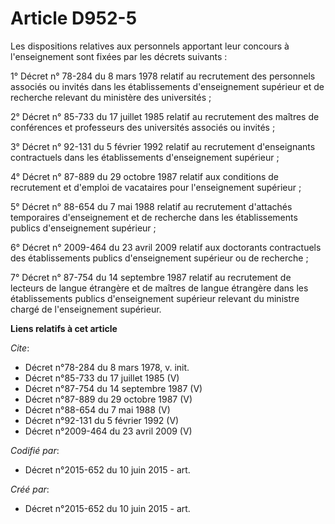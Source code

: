 # Article D952-5

Les dispositions relatives aux personnels apportant leur concours à l'enseignement sont fixées par les décrets suivants :

1° Décret n° 78-284 du 8 mars 1978 relatif au recrutement des personnels associés ou invités dans les établissements
d'enseignement supérieur et de recherche relevant du ministère des universités ;

2° Décret n° 85-733 du 17 juillet 1985 relatif au recrutement des maîtres de conférences et professeurs des universités
associés ou invités ;

3° Décret n° 92-131 du 5 février 1992 relatif au recrutement d'enseignants contractuels dans les établissements
d'enseignement supérieur ;

4° Décret n° 87-889 du 29 octobre 1987 relatif aux conditions de recrutement et d'emploi de vacataires pour l'enseignement
supérieur ;

5° Décret n° 88-654 du 7 mai 1988 relatif au recrutement d'attachés temporaires d'enseignement et de recherche dans les
établissements publics d'enseignement supérieur ;

6° Décret n° 2009-464 du 23 avril 2009 relatif aux doctorants contractuels des établissements publics d'enseignement
supérieur ou de recherche ;

7° Décret n° 87-754 du 14 septembre 1987 relatif au recrutement de lecteurs de langue étrangère et de maîtres de langue
étrangère dans les établissements publics d'enseignement supérieur relevant du ministre chargé de l'enseignement supérieur.

**Liens relatifs à cet article**

_Cite_:

  - Décret n°78-284 du 8 mars 1978, v. init.
  - Décret n°85-733 du 17 juillet 1985 (V)
  - Décret n°87-754 du 14 septembre 1987 (V)
  - Décret n°87-889 du 29 octobre 1987 (V)
  - Décret n°88-654 du 7 mai 1988 (V)
  - Décret n°92-131 du 5 février 1992 (V)
  - Décret n°2009-464  du 23 avril 2009 (V)

_Codifié par_:

  - Décret n°2015-652 du 10 juin 2015 - art.

_Créé par_:

  - Décret n°2015-652 du 10 juin 2015 - art.
